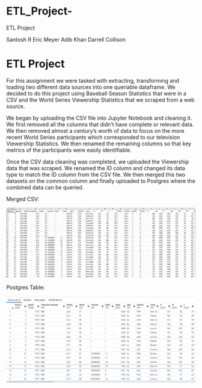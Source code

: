 # ETL_Project-
ETL Project 

Santosh R
Eric Meyer
Adib Khan
Darrell Collison


# ETL Project
                                                                      
  For this assignment we were tasked with extracting, transforming and loading two different data sources into one queriable dataframe. We decided to do this project using Baseball Season Statistics that were in a CSV and the World Series Viewership Statistics that we scraped from a web source. 

  We began by uploading the CSV file into Jupyter Notebook and cleaning it. We first removed all the columns that didn’t have complete or relevant data. We then removed almost a century’s worth of data to focus on the more recent World Series participants which corresponded to our television Viewership Statistics. We then renamed the remaining columns so that key metrics of the participants were easily identifiable.

  Once the CSV data cleaning was completed, we uploaded the Viewership data that was scraped. We renamed the ID column and changed its data type to match the ID column from the CSV file. We then merged this two datasets on the common column and finally uploaded to Postgres where the combined data can be queried. 
 
 
 Merged CSV:
 
![](Images/MergeBaseballCSV.png)

Postgres Table:

![](Images/PostGres.png)


